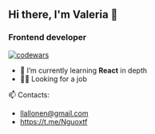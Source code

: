 ## Hi there, I'm Valeria  👋
### Frontend developer

[![codewars](https://www.codewars.com/users/llallonen/badges/small)](https://www.codewars.com/users/llallonen) 


- 🌱 I’m currently learning **React** in depth
- 👩‍💻 Looking for a job

📫 Contacts:
- llallonen@gmail.com
- https://t.me/Nguoxtf
